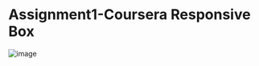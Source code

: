 # Assignment1-Coursera Responsive Box

![image](https://github.com/Muhammad-Abid11/Assignment-Coursera/assets/63147718/b271b8dd-d2d7-42a9-8707-2f194ee89981)

